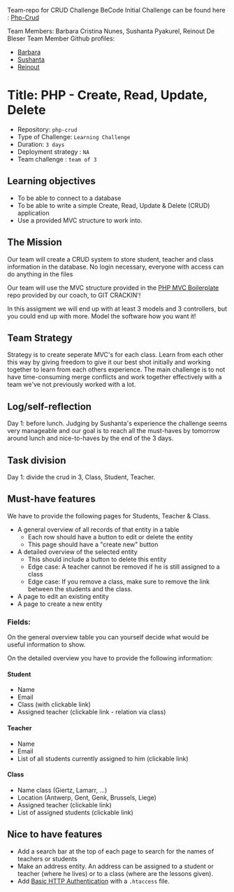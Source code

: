 Team-repo for CRUD Challenge BeCode
Initial Challenge can be found here :
[Php-Crud](https://github.com/becodeorg/ANT-Lamarr-5.34/tree/main/2.The-Hill/php/7.crud)

Team Members: Barbara Cristina Nunes, Sushanta Pyakurel, Reinout De Bleser
Team Member Github profiles: 
- [Barbara](https://github.com/BarbaraCristinaNunes)
- [Sushanta](https://github.com/mesushanta)
- [Reinout](https://github.com/RedMarkD/)

# Title: PHP - Create, Read, Update, Delete

- Repository: `php-crud`
- Type of Challenge: `Learning Challenge`
- Duration: `3 days`
- Deployment strategy : `NA`
- Team challenge : `team of 3`

## Learning objectives
- To be able to connect to a database
- To be able to write a simple Create, Read, Update & Delete (CRUD) application
- Use a provided MVC structure to work into.

## The Mission
Our team will create a CRUD system to store student, teacher and class information in the database.
No login necessary, everyone with access can do anything in the files

Our team will use the MVC structure provided in the [PHP MVC Boilerplate](https://github.com/becodeorg/php-mvc-boilerplate) repo provided by our coach, to GIT CRACKIN'!

In this assigment we will end up with at least 3 models and 3 controllers, but you could end up with more. Model the software how you want it!

## Team Strategy
Strategy is to create seperate MVC's for each class. Learn from each other this way by giving freedom to give it our best shot initially and working together to learn from each others experience. 
The main challenge is to not have time-consuming merge conflicts and work together effectively with a team we've not previously worked with a lot. 


## Log/self-reflection
Day 1: before lunch. 
Judging by Sushanta's experience the challenge seems very manageable and our goal is to reach all the must-haves by tomorrow around lunch and nice-to-haves by the end of the 3 days.  



## Task division 
Day 1: 
divide the crud in 3, Class, Student, Teacher. 






## Must-have features
We have to provide the following pages for Students, Teacher & Class.

- A general overview of all records of that entity in a table
    * Each row should have a button to edit or delete the entity
    * This page should have a "create new" button
- A detailed overview of the selected entity
    * This should include a button to delete this entity
    * Edge case: A teacher cannot be removed if he is still assigned to a class
    * Edge case: If you remove a class, make sure to remove the link between the students and the class.
- A page to edit an existing entity
- A page to create a new entity

### Fields:
On the general overview table you can yourself decide what would be useful information to show.

On the detailed overview you have to provide the following information:

#### Student
- Name
- Email
- Class (with clickable link)
- Assigned teacher (clickable link - relation via class)

#### Teacher
- Name
- Email
- List of all students currently assigned to him (clickable link)
 
#### Class 
- Name class (Giertz, Lamarr, ...)
- Location (Antwerp, Gent, Genk, Brussels, Liege)
- Assigned teacher (clickable link)
- List of assigned students (clickable link)

## Nice to have features
- Add a search bar at the top of each page to search for the names of teachers or students
- Make an address entity. An address can be assigned to a student or teacher (where he lives) or to a class (where are the lessons given).
- Add [Basic HTTP Authentication](https://www.lifewire.com/password-protect-single-file-with-htaccess-3467922) with a `.htaccess` file.
